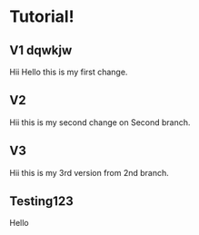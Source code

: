 # Tutorial!

## V1 dqwkjw
Hii Hello this is my first change.

## V2
Hii this is my second change on Second branch.

## V3
Hii this is my 3rd version from 2nd branch.

## Testing123
Hello
